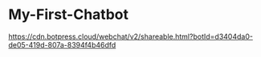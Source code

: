# My-First-Chatbot
https://cdn.botpress.cloud/webchat/v2/shareable.html?botId=d3404da0-de05-419d-807a-8394f4b46dfd
